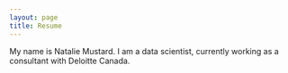 ```yaml
---
layout: page
title: Resume
---
```


My name is Natalie Mustard. I am a data scientist, currently working as a consultant with Deloitte Canada.